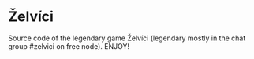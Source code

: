 # Želvíci
Source code of the legendary game Želvíci (legendary mostly in the chat group #zelvici on free node). ENJOY!
